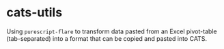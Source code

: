 # cats-utils
Using `purescript-flare` to transform data pasted from an Excel pivot-table (tab-separated) into a format that can be copied and pasted into CATS.
